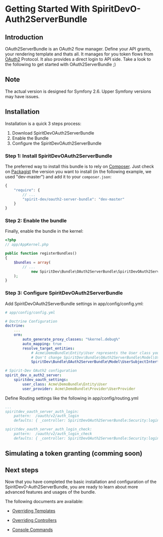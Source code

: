 
Getting Started With SpiritDevO-Auth2ServerBundle
=========================================

## Introduction
OAuth2ServerBundle is an OAuth2 flow manager. Define your API grants, your rendering template and thats all.
It manages for you token flows from [OAuth2](http://oauth.net/2/) Protocol. It also provides a direct login to API side. 
Take a look to the following to get started with OAuth2ServerBundle ;)

## Note
The actual version is designed for Symfony 2.6.
Upper Symfony versions may have issues.

## Installation

Installation is a quick 3 steps process:

1. Download SpiritDevOAuth2ServerBundle
2. Enable the Bundle
3. Configure the SpiritDevOAuth2ServerBundle


### Step 1: Install SpiritDevOAuth2ServerBundle

The preferred way to install this bundle is to rely on [Composer](http://getcomposer.org).
Just check on [Packagist](https://packagist.org/packages/spirit-dev/oauth2-server-bundle) the version you want to install (in the following example, we used "dev-master") and add it to your `composer.json`:

``` js
{
    "require": {
        // ...
        "spirit-dev/oauth2-server-bundle": "dev-master"
    }
}
```

### Step 2: Enable the bundle

Finally, enable the bundle in the kernel:

``` php
<?php
// app/AppKernel.php

public function registerBundles()
{
    $bundles = array(
        // ...
            new SpiritDev\Bundle\OAuth2ServerBundle\SpiritDevOAuth2ServerBundle(),
    );
}
```


### Step 3: Configure SpiritDevOAuth2ServerBundle

Add SpiritDevOAuth2ServerBundle settings in app/config/config.yml:

``` yaml
# app/config/config.yml

# Doctrine Configuration
doctrine:
    ...
    orm:
        auto_generate_proxy_classes: "%kernel.debug%"
        auto_mapping: true
        resolve_target_entities:
            # Acme\DemoBundle\Entity\User represents the User class you want to be used by Spirit-Dev Oauth2 Server bundle
            # Don't change SpiritDev\Bundle\OAuth2ServerBundle\Model\UserSubjectInterface
            SpiritDev\Bundle\OAuth2ServerBundle\Model\UserSubjectInterface: Acme\DemoBundle\Entity\User

# Spirit-Dev OAuth2 configuration
spirit_dev_o_auth2_server:
    spiritdev_oauth_settings:
        user_class: Acme\DemoBundle\Entity\User
        user_provider: Acme\DemoBundle\Provider\UserProvider
```

Define Routing settings like the following in app/config/routing.yml

``` yaml
...
spiritdev_oauth_server_auth_login:
    pattern:  /oauth/v2/auth_login
    defaults: { _controller: SpiritDevOAuth2ServerBundle:Security:login }

spiritdev_oauth_server_auth_login_check:
    pattern:  /oauth/v2/auth_login_check
    defaults: { _controller: SpiritDevOAuth2ServerBundle:Security:loginCheck }
```

## Simulating a token granting (comming soon)

## Next steps
Now that you have completed the basic installation and configuration of the SpiritDevO-Auth2ServerBundle, you are ready to learn about more advanced features and usages of the bundle.

The following documents are available:

* [Overriding Templates](https://github.com/spirit-dev/Oauth2ServerBundle/blob/master/Resources/doc/overriding_templates.md)
* [Overriding Controllers](https://github.com/spirit-dev/Oauth2ServerBundle/blob/master/Resources/doc/overriding_controllers.md)

* [Console Commands](https://github.com/spirit-dev/Oauth2ServerBundle/blob/master/Resources/doc/documentation.md)